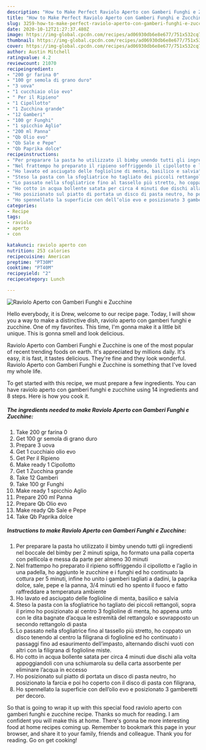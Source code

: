 ```yaml
---
description: "How to Make Perfect Raviolo Aperto con Gamberi Funghi e Zucchine"
title: "How to Make Perfect Raviolo Aperto con Gamberi Funghi e Zucchine"
slug: 3259-how-to-make-perfect-raviolo-aperto-con-gamberi-funghi-e-zucchine
date: 2020-10-12T21:27:37.480Z
image: https://img-global.cpcdn.com/recipes/ad06930db6e8e677/751x532cq70/raviolo-aperto-con-gamberi-funghi-e-zucchine-recipe-main-photo.jpg
thumbnail: https://img-global.cpcdn.com/recipes/ad06930db6e8e677/751x532cq70/raviolo-aperto-con-gamberi-funghi-e-zucchine-recipe-main-photo.jpg
cover: https://img-global.cpcdn.com/recipes/ad06930db6e8e677/751x532cq70/raviolo-aperto-con-gamberi-funghi-e-zucchine-recipe-main-photo.jpg
author: Austin Mitchell
ratingvalue: 4.2
reviewcount: 21070
recipeingredient:
- "200 gr farina 0"
- "100 gr semola di grano duro"
- "3 uova"
- "1 cucchiaio olio evo"
- " Per il Ripieno"
- "1 Cipollotto"
- "1 Zucchina grande"
- "12 Gamberi"
- "100 gr Funghi"
- "1 spicchio Aglio"
- "200 ml Panna"
- "Qb Olio evo"
- "Qb Sale e Pepe"
- "Qb Paprika dolce"
recipeinstructions:
- "Per preparare la pasta ho utilizzato il bimby unendo tutti gli ingredienti nel boccale del bimby per 2 minuti spiga, ho formato una palla coperta con pellicola e messa da parte per almeno 30 minuti"
- "Nel frattempo ho preparato il ripieno soffriggendo il cipollotto e l’aglio in una padella, ho aggiunto le zucchine e i funghi ed ho continuato la cottura per 5 minuti, infine ho unito i gamberi tagliati a dadini, la paprika dolce, sale, pepe e la panna, 3/4 minuti ed ho spento il fuoco e fatto raffreddare a temperatura ambiente"
- "Ho lavato ed asciugato delle foglioline di menta, basilico e salvia"
- "Steso la pasta con la sfogliatrice ho tagliato dei piccoli rettangoli, sopra il primo ho posizionato al centro 3 foglioline di menta, ho appena unto con le dita bagnate d’acqua le estremità del rettangolo e sovrapposto un secondo rettangolo di pasta"
- "Lo passato nella sfogliatrice fino al tassello più stretto, ho coppato un disco tenendo al centro la filigrana di foglioline ed ho continuato i passaggi fino ad esaurimento dell’impasto, alternando dischi vuoti con altri con la filigrana di foglioline miste."
- "Ho cotto in acqua bollente satata per circa 4 minuti due dischi alla volta appoggiandoli con una schiumarola su della carta assorbente per eliminare l’acqua in eccesso"
- "Ho posizionato sul piatto di portata un disco di pasta neutro, ho posizionato la farcia e poi ho coperto con il disco di pasta con filigrana,"
- "Ho spennellato la superficie con dell’olio evo e posizionato 3 gamberetti per decoro."
categories:
- Recipe
tags:
- raviolo
- aperto
- con

katakunci: raviolo aperto con 
nutrition: 253 calories
recipecuisine: American
preptime: "PT30M"
cooktime: "PT40M"
recipeyield: "2"
recipecategory: Lunch

---
```



![Raviolo Aperto con Gamberi Funghi e Zucchine](https://img-global.cpcdn.com/recipes/ad06930db6e8e677/751x532cq70/raviolo-aperto-con-gamberi-funghi-e-zucchine-recipe-main-photo.jpg)

Hello everybody, it is Drew, welcome to our recipe page. Today, I will show you a way to make a distinctive dish, raviolo aperto con gamberi funghi e zucchine. One of my favorites. This time, I'm gonna make it a little bit unique. This is gonna smell and look delicious.

Raviolo Aperto con Gamberi Funghi e Zucchine is one of the most popular of recent trending foods on earth. It's appreciated by millions daily. It's easy, it is fast, it tastes delicious. They're fine and they look wonderful. Raviolo Aperto con Gamberi Funghi e Zucchine is something that I've loved my whole life.




To get started with this recipe, we must prepare a few ingredients. You can have raviolo aperto con gamberi funghi e zucchine using 14 ingredients and 8 steps. Here is how you cook it.

<!--inarticleads1-->

##### The ingredients needed to make Raviolo Aperto con Gamberi Funghi e Zucchine:

1. Take 200 gr farina 0
1. Get 100 gr semola di grano duro
1. Prepare 3 uova
1. Get 1 cucchiaio olio evo
1. Get  Per il Ripieno
1. Make ready 1 Cipollotto
1. Get 1 Zucchina grande
1. Take 12 Gamberi
1. Take 100 gr Funghi
1. Make ready 1 spicchio Aglio
1. Prepare 200 ml Panna
1. Prepare Qb Olio evo
1. Make ready Qb Sale e Pepe
1. Take Qb Paprika dolce




<!--inarticleads2-->

##### Instructions to make Raviolo Aperto con Gamberi Funghi e Zucchine:

1. Per preparare la pasta ho utilizzato il bimby unendo tutti gli ingredienti nel boccale del bimby per 2 minuti spiga, ho formato una palla coperta con pellicola e messa da parte per almeno 30 minuti
1. Nel frattempo ho preparato il ripieno soffriggendo il cipollotto e l’aglio in una padella, ho aggiunto le zucchine e i funghi ed ho continuato la cottura per 5 minuti, infine ho unito i gamberi tagliati a dadini, la paprika dolce, sale, pepe e la panna, 3/4 minuti ed ho spento il fuoco e fatto raffreddare a temperatura ambiente
1. Ho lavato ed asciugato delle foglioline di menta, basilico e salvia
1. Steso la pasta con la sfogliatrice ho tagliato dei piccoli rettangoli, sopra il primo ho posizionato al centro 3 foglioline di menta, ho appena unto con le dita bagnate d’acqua le estremità del rettangolo e sovrapposto un secondo rettangolo di pasta
1. Lo passato nella sfogliatrice fino al tassello più stretto, ho coppato un disco tenendo al centro la filigrana di foglioline ed ho continuato i passaggi fino ad esaurimento dell’impasto, alternando dischi vuoti con altri con la filigrana di foglioline miste.
1. Ho cotto in acqua bollente satata per circa 4 minuti due dischi alla volta appoggiandoli con una schiumarola su della carta assorbente per eliminare l’acqua in eccesso
1. Ho posizionato sul piatto di portata un disco di pasta neutro, ho posizionato la farcia e poi ho coperto con il disco di pasta con filigrana,
1. Ho spennellato la superficie con dell’olio evo e posizionato 3 gamberetti per decoro.




So that is going to wrap it up with this special food raviolo aperto con gamberi funghi e zucchine recipe. Thanks so much for reading. I am confident you will make this at home. There's gonna be more interesting food at home recipes coming up. Remember to bookmark this page in your browser, and share it to your family, friends and colleague. Thank you for reading. Go on get cooking!
